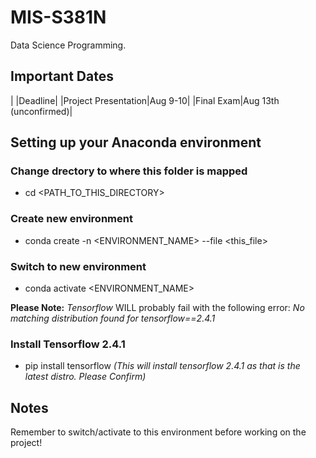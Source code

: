 # MIS-S381N

Data Science Programming.

## Important Dates

| |Deadline|
|Project Presentation|Aug 9-10|
|Final Exam|Aug 13th (unconfirmed)|

## Setting up your Anaconda environment

### Change drectory to where this folder is mapped

- cd <PATH_TO_THIS_DIRECTORY>

### Create new environment

- conda create -n <ENVIRONMENT_NAME> --file <this_file>

### Switch to new environment

- conda activate <ENVIRONMENT_NAME>

**Please Note:**
*Tensorflow* WILL probably fail with the following error:
_No matching distribution found for tensorflow==2.4.1_

### Install Tensorflow 2.4.1

- pip install tensorflow
_(This will install tensorflow 2.4.1 as that is the latest distro. Please Confirm)_

## Notes

Remember to switch/activate to this environment before working on the project!

